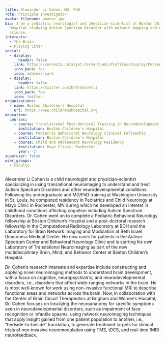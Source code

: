 ```yaml
---
title: Alexander Li Cohen, MD, PhD
role: Principle Investigator
avatar_filename: avatar.jpg
bio: I am a pediatric neurologist and physician-scientist at Boston Children’s
  Hospital studying Autism Spectrum Disorder with network mapping and data
  science.
interests:
  - The Brain
  - Playing Sitar
social:
  - display:
      header: false
    link: https://connects.catalyst.harvard.edu/Profiles/display/Person/149497
    icon_pack: fas
    icon: address-card
  - display:
      header: false
    link: https://twitter.com/DrDrXanderli
    icon_pack: fab
    icon: twitter
organizations:
  - name: Boston Children's Hospital
    url: https://www.childrenshospital.org
education:
  courses:
    - course: Translational Post-doctoral Training in Neurodevelopment (T32) Fellowship
      institution: Boston Children's Hospital
    - course: Pediatric Behavioral Neurology Clinical Fellowship
      institution: Boston Children's Hospital
    - course: Child and Adolescent Neurology Residency
      institution: Mayo Clinic, Rochester
      year: -2
superuser: false
user_groups:
  - Faculty
---
```

Alexander Li Cohen is a child neurologist and physician-scientist specializing in using translational neuroimaging to understand and treat Autism Spectrum Disorders and other neurodevelopmental conditions. Following his undergraduate and MD/PhD training at Washington University in St. Louis, he completed residency in Pediatrics and Child Neurology at Mayo Clinic in Rochester, MN during which he developed an interest in childhood conditions affecting cognition including Autism Spectrum Disorders. Dr. Cohen went on to complete a Pediatric Behavioral Neurology fellowship at Boston Children’s Hospital and a post-doctoral research fellowship in the Computational Radiology Laboratory at BCH and the Laboratory for Brain Network Imaging and Modulation at Beth Israel Deaconess Medical Center. He now cares for patients in the Autism Spectrum Center and Behavioral Neurology Clinic and is starting his own Laboratory of Translational Neuroimaging as part of the new multidisciplinary Brain, Mind, and Behavior Center at Boston Children’s Hospital.

Dr. Cohen’s research interests and expertise include constructing and applying novel neuroimaging methods to understand brain development, with a focus on cognitive, neuropsychiatric, and neurodevelopmental disorders, i.e., disorders that affect wide-ranging networks in the brain. He is most well-known for work using non-invasive functional MRI to describe functional areas and networks across the brain. Now, in collaboration with the Center of Brain Circuit Therapeutics at Brigham and Women’s Hospital, Dr. Cohen focuses on localizing the neuroanatomy for specific symptoms seen in neurodevelopmental disorders, such as impairment of face recognition or infantile spasms, using network neuroimaging techniques that apply insight gained from one patient population to another, i.e., “bedside-to-beside” translation, to generate treatment targets for clinical trials of non-invasive neuromodulation using TMS, tDCS, and real-time fMRI neurofeedback.